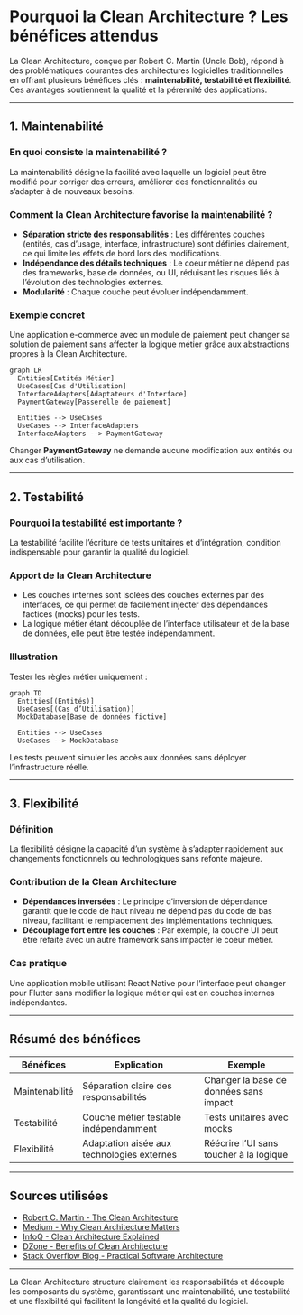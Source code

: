 # Pourquoi la Clean Architecture ? Les bénéfices attendus

La Clean Architecture, conçue par Robert C. Martin (Uncle Bob), répond à des problématiques courantes des architectures logicielles traditionnelles en offrant plusieurs bénéfices clés : **maintenabilité, testabilité et flexibilité**. Ces avantages soutiennent la qualité et la pérennité des applications.

---

## 1. Maintenabilité

### En quoi consiste la maintenabilité ?

La maintenabilité désigne la facilité avec laquelle un logiciel peut être modifié pour corriger des erreurs, améliorer des fonctionnalités ou s’adapter à de nouveaux besoins.

### Comment la Clean Architecture favorise la maintenabilité ?

- **Séparation stricte des responsabilités** : Les différentes couches (entités, cas d’usage, interface, infrastructure) sont définies clairement, ce qui limite les effets de bord lors des modifications.
- **Indépendance des détails techniques** : Le coeur métier ne dépend pas des frameworks, base de données, ou UI, réduisant les risques liés à l’évolution des technologies externes.
- **Modularité** : Chaque couche peut évoluer indépendamment.

### Exemple concret

Une application e-commerce avec un module de paiement peut changer sa solution de paiement sans affecter la logique métier grâce aux abstractions propres à la Clean Architecture.

```mermaid
graph LR
  Entities[Entités Métier]
  UseCases[Cas d'Utilisation]
  InterfaceAdapters[Adaptateurs d'Interface]
  PaymentGateway[Passerelle de paiement]

  Entities --> UseCases
  UseCases --> InterfaceAdapters
  InterfaceAdapters --> PaymentGateway
```

Changer **PaymentGateway** ne demande aucune modification aux entités ou aux cas d’utilisation.

---

## 2. Testabilité

### Pourquoi la testabilité est importante ?

La testabilité facilite l’écriture de tests unitaires et d’intégration, condition indispensable pour garantir la qualité du logiciel.

### Apport de la Clean Architecture

- Les couches internes sont isolées des couches externes par des interfaces, ce qui permet de facilement injecter des dépendances factices (mocks) pour les tests.
- La logique métier étant découplée de l’interface utilisateur et de la base de données, elle peut être testée indépendamment.

### Illustration

Tester les règles métier uniquement :

```mermaid
graph TD
  Entities[(Entités)]
  UseCases[(Cas d’Utilisation)]
  MockDatabase[Base de données fictive]

  Entities --> UseCases
  UseCases --> MockDatabase
```

Les tests peuvent simuler les accès aux données sans déployer l’infrastructure réelle.

---

## 3. Flexibilité

### Définition

La flexibilité désigne la capacité d’un système à s’adapter rapidement aux changements fonctionnels ou technologiques sans refonte majeure.

### Contribution de la Clean Architecture

- **Dépendances inversées** : Le principe d’inversion de dépendance garantit que le code de haut niveau ne dépend pas du code de bas niveau, facilitant le remplacement des implémentations techniques.
- **Découplage fort entre les couches** : Par exemple, la couche UI peut être refaite avec un autre framework sans impacter le coeur métier.

### Cas pratique

Une application mobile utilisant React Native pour l’interface peut changer pour Flutter sans modifier la logique métier qui est en couches internes indépendantes.

---

## Résumé des bénéfices

| Bénéfices     | Explication                                | Exemple                                  |
|---------------|--------------------------------------------|-----------------------------------------|
| Maintenabilité | Séparation claire des responsabilités      | Changer la base de données sans impact  |
| Testabilité    | Couche métier testable indépendamment      | Tests unitaires avec mocks               |
| Flexibilité    | Adaptation aisée aux technologies externes | Réécrire l’UI sans toucher à la logique |

---

## Sources utilisées

- [Robert C. Martin - The Clean Architecture](https://8thlight.com/blog/uncle-bob/2012/08/13/the-clean-architecture.html)  
- [Medium - Why Clean Architecture Matters](https://medium.com/authority-magazine/why-clean-architecture-matters-4bd7c4960490)  
- [InfoQ - Clean Architecture Explained](https://www.infoq.com/articles/clean-architecture-summary/)  
- [DZone - Benefits of Clean Architecture](https://dzone.com/articles/how-clean-architecture-benefits-your-software-pro)  
- [Stack Overflow Blog - Practical Software Architecture](https://stackoverflow.blog/2022/01/10/architectural-principles-that-make-software-systems-successful/)  

---

La Clean Architecture structure clairement les responsabilités et découple les composants du système, garantissant une maintenabilité, une testabilité et une flexibilité qui facilitent la longévité et la qualité du logiciel.